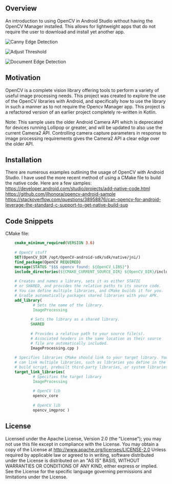 ## Overview

An introduction to using OpenCV in Android Studio without having the OpenCV Manager installed.
This allows for lightweight apps that do not require the user to download and install yet another app.

![Canny Edge Detection](screenshots/Edgy_03.png)

![Adjust Threshold](screenshots/Edgy_50.png)

![Document Edge Detection](screenshots/Edgy_95.png)

## Motivation

OpenCV is a complete vision library offering tools to perform a variety of useful image processing needs.
This project was created to explore the use of the OpenCV libraries with Android, and specifically how to
use the library in such a manner as to not require the Opencv Manager app. This project is a refactored 
version of an earlier project completely re-written in Kotlin.

Note: This sample uses the older Android Camera API which is deprecated for devices running Lollipop or 
greater, and will be updated to also use the current Camera2 API. Controlling camera capture parameters
in response to image processing requirements gives the Camera2 API a clear edge over the older API.

## Installation

There are numerous examples outlining the usage of OpenCV with Android Studio. I have used the more recent
method of using a CMake file to build the native code. Here are a few samples:
https://developer.android.com/studio/projects/add-native-code.html
https://github.com/jlhonora/opencv-android-sample
https://stackoverflow.com/questions/38958876/can-opencv-for-android-leverage-the-standard-c-support-to-get-native-build-sup

## Code Snippets

CMake file:

```cmake
    cmake_minimum_required(VERSION 3.6)
    
    # OpenCV stuff
    SET(OpenCV_DIR /opt/OpenCV-android-sdk/sdk/native/jni/)
    find_package(OpenCV REQUIRED)
    message(STATUS "$$$ opencv found: ${OpenCV_LIBS}")
    include_directories(${CMAKE_CURRENT_SOURCE_DIR} ${OpenCV_DIR}/include/)
    
    # Creates and names a library, sets it as either STATIC
    # or SHARED, and provides the relative paths to its source code.
    # You can define multiple libraries, and CMake builds it for you.
    # Gradle automatically packages shared libraries with your APK.
    add_library(
            # Sets the name of the library.
            ImageProcessing
    
           # Sets the library as a shared library.
           SHARED
    
           # Provides a relative path to your source file(s).
           # Associated headers in the same location as their source
           # file are automatically included.
           ImageProcessing.cpp )
    
    # Specifies libraries CMake should link to your target library. You
    # can link multiple libraries, such as libraries you define in the
    # build script, prebuilt third-party libraries, or system libraries.
    target_link_libraries(
            # Specifies the target library
            ImageProcessing
    
            # OpenCV lib
            opencv_core
    
            # OpenCV lib
            opencv_imgproc )
```
## License

Licensed under the Apache License, Version 2.0 (the &quot;License&quot;);
you may not use this file except in compliance with the License.
You may obtain a copy of the License at
http://www.apache.org/licenses/LICENSE-2.0
Unless required by applicable law or agreed to in writing, software
distributed under the License is distributed on an &quot;AS IS&quot; BASIS,
WITHOUT WARRANTIES OR CONDITIONS OF ANY KIND, either
express or implied.
See the License for the specific language governing
permissions and limitations under the License.
